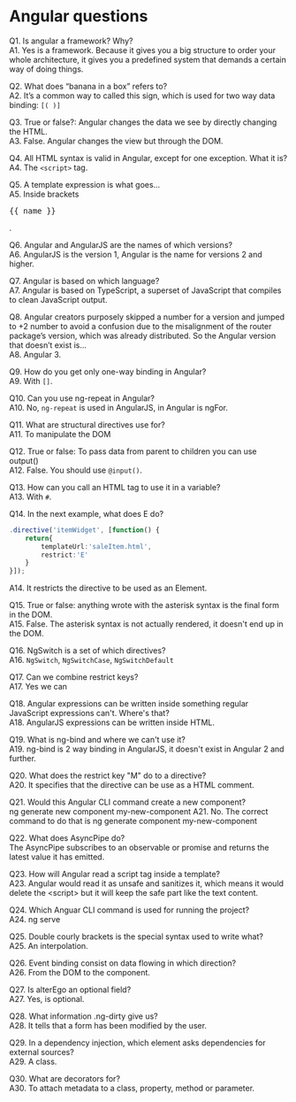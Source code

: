 # Angular questions

Q1. Is angular a framework? Why? <br>
A1. Yes is a framework. Because it gives you a big structure to order your whole architecture, it gives you a predefined system that demands a certain way of doing things.

Q2. What does “banana in a box” refers to? <br>
A2. It’s a common way to called this sign, which is used for two way data binding: `[( )]`

Q3. True or false?: Angular changes the data we see by directly changing the HTML.<br>
A3. False. Angular changes the view but through the DOM.

Q4. All HTML syntax is valid in Angular, except for one exception. What it is? <br>
A4. The `<script>` tag.

Q5. A template expression is what goes…<br>
A5. Inside brackets <pre>{{ name }}</pre>.

Q6. Angular and AngularJS are the names of which versions?<br>
A6. AngularJS is the version 1, Angular is the name for versions 2 and higher.

Q7. Angular is based on which language?<br>
A7. Angular is based on TypeScript, a superset of JavaScript that compiles to clean JavaScript output.

Q8. Angular creators purposely skipped a number for a version and jumped to +2 number to avoid a confusion due to the misalignment of the router package’s version, which was already distributed. So the Angular version that doesn’t exist is...<br>
A8. Angular 3.

Q9. How do you get only one-way binding in Angular?<br>
A9. With `[]`.

Q10. Can you use ng-repeat in Angular?<br>
A10. No, `ng-repeat` is used in AngularJS, in Angular is ngFor.

Q11. What are structural directives use for?<br>
A11. To manipulate the DOM

Q12. True or false: To pass data from parent to children you can use output()<br>
A12. False. You should use `@input()`.

Q13. How can you call an HTML tag to use it in a variable?<br>
A13. With `#`.

Q14. In the next example, what does E do?<br>

```Typescript
.directive('itemWidget', [function() {
	return{
		templateUrl:'saleItem.html',
		restrict:'E'
	}
}]);
```

A14. It restricts the directive to be used as an Element.

Q15. True or false: anything wrote with the asterisk syntax is the final form in the DOM.<br>
A15. False. The asterisk syntax is not actually rendered, it doesn't end up in the DOM.

Q16. NgSwitch is a set of which directives?<br>
A16. `NgSwitch`, `NgSwitchCase`, `NgSwitchDefault`

Q17. Can we combine restrict keys?<br>
A17. Yes we can

Q18. Angular expressions can be written inside something regular JavaScript expressions can't. Where's that?<br>
A18. AngularJS expressions can be written inside HTML.

Q19. What is ng-bind and where we can't use it?<br>
A19. ng-bind is 2 way binding in AngularJS, it doesn't exist in Angular 2 and further.

Q20. What does the restrict key "M" do to a directive?<br>
A20. It specifies that the directive can be use as a HTML comment.

Q21. Would this Angular CLI command create a new component?<br>
ng generate new component my-new-component
A21. No. The correct command to do that is ng generate component my-new-component

Q22. What does AsyncPipe do?<br>
The AsyncPipe subscribes to an observable or promise and returns the latest value it has emitted.

Q23. How will Angular read a script tag inside a template?<br>
A23. Angular would read it as unsafe and sanitizes it, which means it would delete the &lt;script> but it will keep the safe part like the text content.

Q24. Which Anguar CLI command is used for running the project?<br>
A24. ng serve

Q25. Double courly brackets is the special syntax used to write what?<br>
A25. An interpolation.

Q26. Event binding consist on data flowing in which direction?<br>
A26. From the DOM to the component.

Q27. Is alterEgo an optional field?<br>
A27. Yes, is optional.

Q28. What information .ng-dirty give us?<br>
A28. It tells that a form has been modified by the user.

Q29. In a dependency injection, which element asks dependencies for external sources?<br>
A29. A class.

Q30. What are decorators for?<br>
A30. To attach metadata to a class, property, method or parameter.
